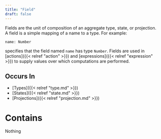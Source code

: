 ```yaml
---
title: "Field"
draft: false
---
```


Fields are the unit of composition of an aggregate type, state, or 
projection. A field is a simple mapping of a name to a type. For example:

```name: Number```

specifies that the field named `name` has type `Number`. Fields are used in 
[actions]({{< relref "action" >}}) and 
[expressions]({{< relref "expression" >}}) to supply values over which 
computations are performed. 

## Occurs In
* [Types]({{< relref "type.md" >}}) 
* [States]({{< relref "state.md" >}})
* [Projections]({{< relref "projection.md" >}})


# Contains
Nothing
